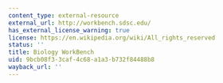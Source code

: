 ```yaml
---
content_type: external-resource
external_url: http://workbench.sdsc.edu/
has_external_license_warning: true
license: https://en.wikipedia.org/wiki/All_rights_reserved
status: ''
title: Biology WorkBench
uid: 9bcb08f3-3caf-4c68-a1a3-b732f84488b8
wayback_url: ''
---
```

